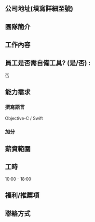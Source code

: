 ## 公司地址(填寫詳細至號)

## 團隊簡介

## 工作內容

## 員工是否需自備工具? (是/否) :
否

## 能力需求
### 撰寫語言
Objective-C / Swift

### 加分

## 薪資範圍

## 工時
10:00 - 18:00

## 福利/推薦項

## 聯絡方式
